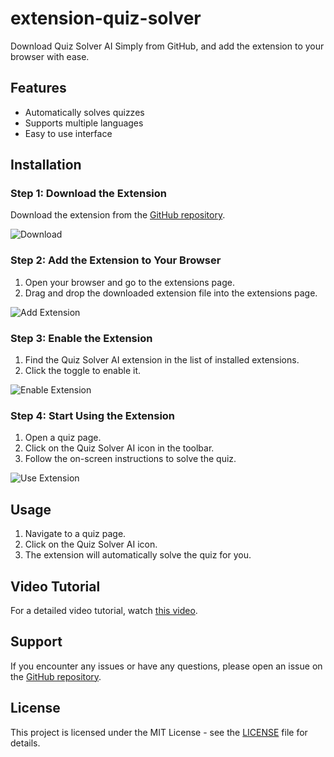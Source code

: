 # extension-quiz-solver

Download Quiz Solver AI Simply from GitHub, and add the extension to your browser with ease.

## Features

- Automatically solves quizzes
- Supports multiple languages
- Easy to use interface

## Installation

### Step 1: Download the Extension

Download the extension from the [GitHub repository](https://github.com/QuizSolverAI/extension-quiz-solver).

![Download](assets/img/download.png)

### Step 2: Add the Extension to Your Browser

1. Open your browser and go to the extensions page.
2. Drag and drop the downloaded extension file into the extensions page.

![Add Extension](assets/img/add_extension.png)

### Step 3: Enable the Extension

1. Find the Quiz Solver AI extension in the list of installed extensions.
2. Click the toggle to enable it.

![Enable Extension](https://quizsolverai.com/images/step_2.png)

### Step 4: Start Using the Extension

1. Open a quiz page.
2. Click on the Quiz Solver AI icon in the toolbar.
3. Follow the on-screen instructions to solve the quiz.

![Use Extension](https://quizsolverai.com/images/headanimation.gif)

## Usage

1. Navigate to a quiz page.
2. Click on the Quiz Solver AI icon.
3. The extension will automatically solve the quiz for you.

## Video Tutorial

For a detailed video tutorial, watch [this video](https://www.youtube.com/watch?v=qclZj925T2E).


## Support

If you encounter any issues or have any questions, please open an issue on the [GitHub repository](https://github.com/QuizSolverAI/extension-quiz-solver/issues).

## License

This project is licensed under the MIT License - see the [LICENSE](LICENSE) file for details.

